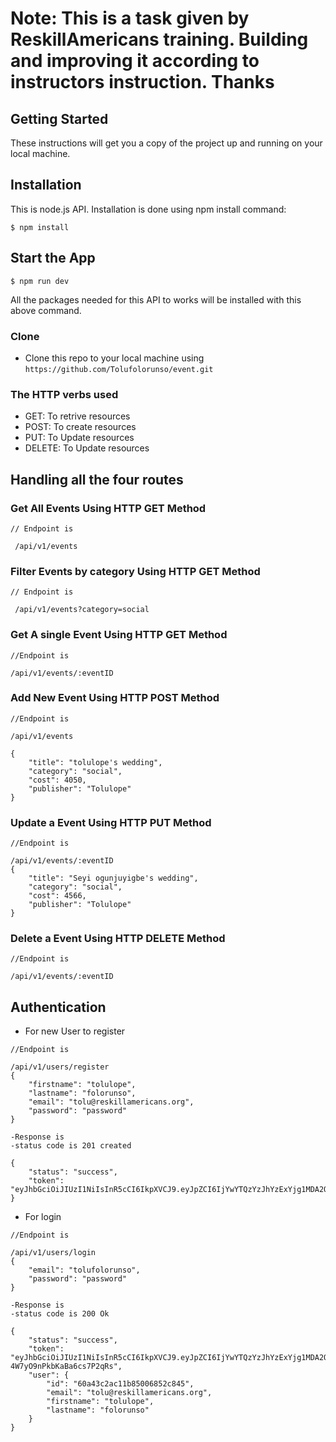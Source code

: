 # Note: This is a task given by ReskillAmericans training. Building and improving it according to instructors instruction. Thanks

## Getting Started

These instructions will get you a copy of the project up and running on your
local machine.

## Installation

This is node.js API. Installation is done using npm install command:

```
$ npm install
```

## Start the App

```
$ npm run dev

```

All the packages needed for this API to works will be installed with this above
command.

### Clone

- Clone this repo to your local machine using
  `https://github.com/Tolufolorunso/event.git`

### The HTTP verbs used

- GET: To retrive resources
- POST: To create resources
- PUT: To Update resources
- DELETE: To Update resources

## Handling all the four routes

### Get All Events Using HTTP GET Method

```
// Endpoint is

 /api/v1/events

```

### Filter Events by category Using HTTP GET Method

```
// Endpoint is

 /api/v1/events?category=social

```

### Get A single Event Using HTTP GET Method

```
//Endpoint is

/api/v1/events/:eventID

```

### Add New Event Using HTTP POST Method

```
//Endpoint is

/api/v1/events

{
    "title": "tolulope's wedding",
    "category": "social",
    "cost": 4050,
    "publisher": "Tolulope"
}

```

### Update a Event Using HTTP PUT Method

```
//Endpoint is

/api/v1/events/:eventID
{
    "title": "Seyi ogunjuyigbe's wedding",
    "category": "social",
    "cost": 4566,
    "publisher": "Tolulope"
}

```

### Delete a Event Using HTTP DELETE Method

```
//Endpoint is

/api/v1/events/:eventID

```

## Authentication

- For new User to register

```
//Endpoint is

/api/v1/users/register
{
    "firstname": "tolulope",
    "lastname": "folorunso",
    "email": "tolu@reskillamericans.org",
    "password": "password"
}

-Response is
-status code is 201 created

{
    "status": "success",
    "token": "eyJhbGciOiJIUzI1NiIsInR5cCI6IkpXVCJ9.eyJpZCI6IjYwYTQzYzJhYzExYjg1MDA2ODUyYzg0NSIsInVzZXJuYW1lIjoidG9sdWZvbG9ydW5zbyIsImZpcnN0bmFtZSI6InRvbHVsb3BlIiwibGFzdG5hbWUiOiJmb2xvcnVuc28iLCJpYXQiOjE2MjEzNzYwNDIsImV4cCI6MTYyMTM3OTY0Mn0.kKswaNRv1PzcEpdmf8EF66F0DWEBk2DffKVOhfBUmVo"
}
```

- For login

```
//Endpoint is

/api/v1/users/login
{
    "email": "tolufolorunso",
    "password": "password"
}

-Response is
-status code is 200 Ok

{
    "status": "success",
    "token": "eyJhbGciOiJIUzI1NiIsInR5cCI6IkpXVCJ9.eyJpZCI6IjYwYTQzYzJhYzExYjg1MDA2ODUyYzg0NSIsInVzZXJuYW1lIjoidG9sdWZvbG9ydW5zbyIsImZpcnN0bmFtZSI6InRvbHVsb3BlIiwibGFzdG5hbWUiOiJmb2xvcnVuc28iLCJpYXQiOjE2MjEzNzYxMjksImV4cCI6MTYyMTM3OTcyOX0.AQCnipDBOwMS96LG_0h-4W7yO9nPkbKaBa6cs7P2qRs",
    "user": {
        "id": "60a43c2ac11b85006852c845",
        "email": "tolu@reskillamericans.org",
        "firstname": "tolulope",
        "lastname": "folorunso"
    }
}
```
